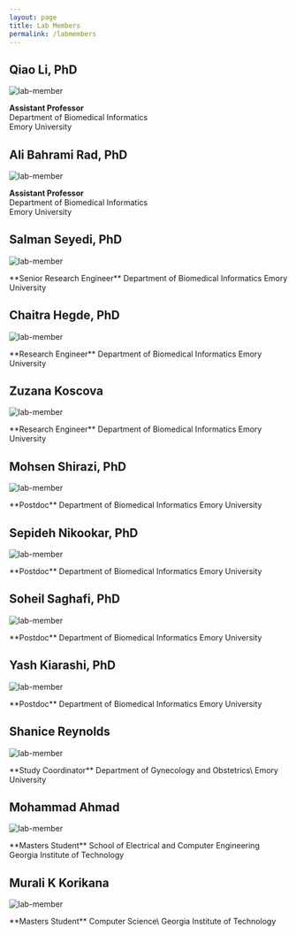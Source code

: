 ```yaml
---
layout: page
title: Lab Members
permalink: /labmembers
---
```


## Qiao Li, PhD
![lab-member](/people/lab_members/li.jpg)

**Assistant Professor**  
Department of Biomedical Informatics  
Emory University  


## Ali Bahrami Rad, PhD
![lab-member](/people/lab_members/ali_rad.jpg)

**Assistant Professor**  
Department of Biomedical Informatics  
Emory University 


## Salman Seyedi, PhD
![lab-member](/people/lab_members/sseyedi.jpg)

<div class="small-icons"></div>
**Senior Research Engineer**  
Department of Biomedical Informatics  
Emory University  


## Chaitra Hegde, PhD
![lab-member](/people/lab_members/chaitra.png)

<div class="small-icons"></div>
**Research Engineer**  
Department of Biomedical Informatics  
Emory University  

## Zuzana Koscova
![lab-member](/people/lab_members/zuzana.png)

<div class="small-icons"></div>
**Research Engineer**  
Department of Biomedical Informatics  
Emory University  

## Mohsen Shirazi, PhD
![lab-member](/people/lab_members/mohsen.png)

<div class="small-icons"></div>
**Postdoc**  
Department of Biomedical Informatics  
Emory University  

## Sepideh Nikookar, PhD
![lab-member](/people/lab_members/sepideh_nikookar.png)

<div class="small-icons"></div>
**Postdoc**  
Department of Biomedical Informatics  
Emory University

## Soheil Saghafi, PhD
![lab-member](/people/lab_members/saghafi_soheil.png)

<div class="small-icons"></div>
**Postdoc**  
Department of Biomedical Informatics  
Emory University

## Yash Kiarashi, PhD
![lab-member](/people/lab_members/yash.jpg)

<div class="small-icons"></div>
**Postdoc**  
Department of Biomedical Informatics  
Emory University

## Shanice Reynolds
![lab-member](/people/lab_members/reynolds.JPG)

<div class="small-icons"></div>
**Study Coordinator**  
Department of Gynecology and Obstetrics\
Emory University

## Mohammad Ahmad
![lab-member](/people/lab_members/mohammad_ahmad.png)

<div class="small-icons"></div>
**Masters Student**  
School of Electrical and Computer Engineering  
Georgia Institute of Technology

## Murali K Korikana
![lab-member](/people/lab_members/murali.png)

<div class="small-icons"></div>
**Masters Student**  
Computer Science\
Georgia Institute of Technology


